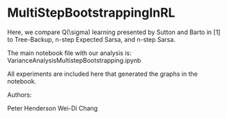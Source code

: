 # MultiStepBootstrappingInRL

Here, we compare Q(\sigma) learning presented by Sutton and Barto in [1] to Tree-Backup, n-step Expected Sarsa, and n-step Sarsa.


The main notebook file with our analysis is: VarianceAnalysisMultistepBootstrapping.ipynb


All experiments are included here that generated the graphs in the notebook.



Authors:


Peter Henderson
Wei-Di Chang

